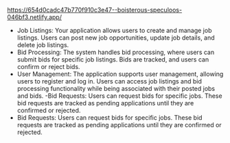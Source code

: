 

https://654d0cadc47b770f910c3e47--boisterous-speculoos-046bf3.netlify.app/

- Job Listings: Your application allows users to create and manage job listings. Users can post new job opportunities, update job details, and delete job listings.
- Bid Processing: The system handles bid processing, where users can submit bids for specific job listings. Bids are tracked, and users can confirm or reject bids.
- User Management: The application supports user management, allowing users to register and log in. Users can access job listings and bid processing functionality while being associated with their posted jobs and bids.
-Bid Requests: Users can request bids for specific jobs. These bid requests are tracked as pending applications until they are confirmed or rejected.
- Bid Requests: Users can request bids for specific jobs. These bid requests are tracked as pending applications until they are confirmed or rejected.